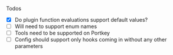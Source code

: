 Todos
- [x] Do plugin function evaluations support default values?
- [ ] Will need to support enum names
- [ ] Tools need to be supported on Portkey
- [ ] Config should support only hooks coming in without any other parameters